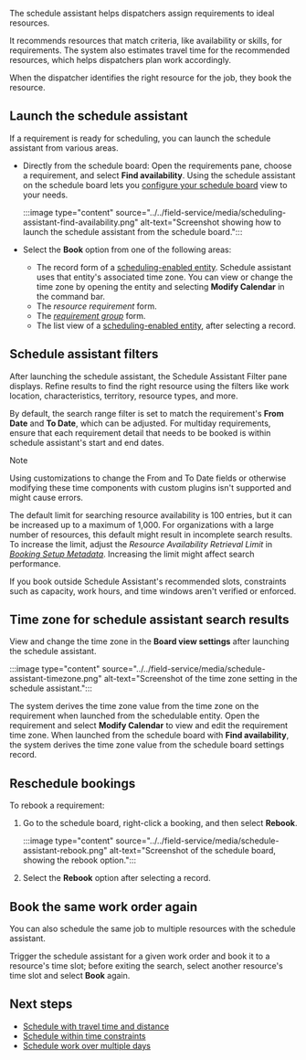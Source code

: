 The schedule assistant helps dispatchers assign requirements to ideal resources.

It recommends resources that match criteria, like availability or skills, for requirements. The system also estimates travel time for the recommended resources, which helps dispatchers plan work accordingly.

When the dispatcher identifies the right resource for the job, they book the resource.

## Launch the schedule assistant

If a requirement is ready for scheduling, you can launch the schedule assistant from various areas.

- Directly from the schedule board: Open the requirements pane, choose a requirement, and select **Find availability**. Using the schedule assistant on the schedule board lets you [configure your schedule board](../../field-service/work-with-schedule-board.md) view to your needs.

  :::image type="content" source="../../field-service/media/scheduling-assistant-find-availability.png" alt-text="Screenshot showing how to launch the schedule assistant from the schedule board.":::

- Select the **Book** option from one of the following areas:

  - The record form of a [scheduling-enabled entity](../../field-service/schedule-new-entity.md). Schedule assistant uses that entity's associated time zone. You can view or change the time zone by opening the entity and selecting **Modify Calendar** in the command bar.
  - The *resource requirement* form.
  - The *[requirement group](../../field-service/multi-resource-scheduling-requirement-groups.md)* form.
  - The list view of a [scheduling-enabled entity](../../field-service/schedule-new-entity.md), after selecting a record.

## Schedule assistant filters

After launching the schedule assistant, the Schedule Assistant Filter pane displays. Refine results to find the right resource using the filters like work location, characteristics, territory, resource types, and more. 

By default, the search range filter is set to match the requirement's **From Date** and **To Date**, which can be adjusted. For multiday requirements, ensure that each requirement detail that needs to be booked is within schedule assistant's start and end dates.

> [!NOTE]
> Using customizations to change the From and To Date fields or otherwise modifying these time components with custom plugins isn't supported and might cause errors.

The default limit for searching resource availability is 100 entries, but it can be increased up to a maximum of 1,000. For organizations with a large number of resources, this default might result in incomplete search results. To increase the limit, adjust the *Resource Availability Retrieval Limit* in [*Booking Setup Metadata*](../../field-service/schedule-new-entity.md#edit-settings-for-enabled-entities). Increasing the limit might affect search performance.

If you book outside Schedule Assistant's recommended slots, constraints such as capacity, work hours, and time windows aren't verified or enforced.

## Time zone for schedule assistant search results

View and change the time zone in the **Board view settings** after launching the schedule assistant.

:::image type="content" source="../../field-service/media/schedule-assistant-timezone.png" alt-text="Screenshot of the time zone setting in the schedule assistant.":::

The system derives the time zone value from the time zone on the requirement when launched from the schedulable entity. Open the requirement and select **Modify Calendar** to view and edit the requirement time zone. When launched from the schedule board with **Find availability**, the system derives the time zone value from the schedule board settings record.

## Reschedule bookings

To rebook a requirement:

1. Go to the schedule board, right-click a booking, and then select **Rebook**.

   :::image type="content" source="../../field-service/media/schedule-assistant-rebook.png" alt-text="Screenshot of the schedule board, showing the rebook option.":::

1. Select the **Rebook** option after selecting a record.

## Book the same work order again

You can also schedule the same job to multiple resources with the schedule assistant.

Trigger the schedule assistant for a given work order and book it to a resource's time slot; before exiting the search, select another resource's time slot and select **Book** again.

## Next steps

- [Schedule with travel time and distance](/dynamics365/field-service/schedule-with-travel-time)
- [Schedule within time constraints](/dynamics365/field-service/schedule-time-constraints)
- [Schedule work over multiple days](/dynamics365/field-service/schedule-multi-day-work)
